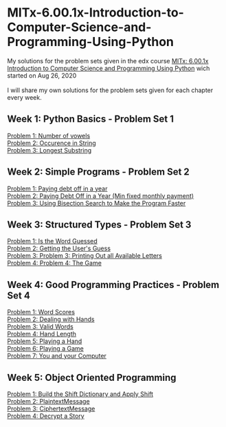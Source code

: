# MITx-6.00.1x-Introduction-to-Computer-Science-and-Programming-Using-Python
My solutions for the problem sets given in the edx course <a href="https://www.edx.org/course/introduction-to-computer-science-and-programming-7">MITx: 6.00.1x Introduction to Computer Science and Programming Using Python</a> wich started on Aug 26, 2020 <br>
<br>
I will share my own solutions for the problem sets given for each chapter every week.

## Week 1: Python Basics - Problem Set 1
<a href="https://github.com/kubicodes/MITx-6.00.1x-Introduction-to-Computer-Science-and-Programming-Using-Python/blob/master/Problem_Set_1/problem_1_number_of_vowels.py">Problem 1: Number of vowels</a>
<br>
<a href="https://github.com/kubicodes/MITx-6.00.1x-Introduction-to-Computer-Science-and-Programming-Using-Python/blob/master/Problem_Set_1/problem_2_occurence_in_string.py">Problem 2: Occurence in String</a>
<br>
<a href="https://github.com/kubicodes/MITx-6.00.1x-Introduction-to-Computer-Science-and-Programming-Using-Python/blob/master/Problem_Set_1/problem_3_longest_substring.py">Problem 3: Longest Substring</a>

## Week 2: Simple Programs - Problem Set 2
<a href="https://github.com/kubicodes/MITx-6.00.1x-Introduction-to-Computer-Science-and-Programming-Using-Python/blob/master/Problem_Set_2/problem_1_paying_debt_off_in_a_year.py">Problem 1: Paying debt off in a year</a>
<br>
<a href="https://github.com/kubicodes/MITx-6.00.1x-Introduction-to-Computer-Science-and-Programming-Using-Python/blob/master/Problem_Set_2/problem_2_paying_debt_off_in_a_year.py">Problem 2: Paying Debt Off in a Year (Min fixed monthly payment)</a>
<br>
<a href="https://github.com/kubicodes/MITx-6.00.1x-Introduction-to-Computer-Science-and-Programming-Using-Python/blob/master/Problem_Set_1/problem_3_longest_substring.py">Problem 3: Using Bisection Search to Make the Program Faster</a>
<br>

## Week 3: Structured Types - Problem Set 3
<a href="https://github.com/kubicodes/MITx-6.00.1x-Introduction-to-Computer-Science-and-Programming-Using-Python/blob/3dec549e2a2f20fe8a95a8474c594fc476ce04bc/Problem_Set_3/ps3_hangman.py#L46">Problem 1: Is the Word Guessed</a>
<br>
<a href="https://github.com/kubicodes/MITx-6.00.1x-Introduction-to-Computer-Science-and-Programming-Using-Python/blob/3dec549e2a2f20fe8a95a8474c594fc476ce04bc/Problem_Set_3/ps3_hangman.py#L59">Problem 2: Getting the User's Guess</a>
<br>
<a href="https://github.com/kubicodes/MITx-6.00.1x-Introduction-to-Computer-Science-and-Programming-Using-Python/blob/3fc9c13bce4332b7fa4e514eecdb62c5486c7721/Problem_Set_3/ps3_hangman.py#L82">Problem 3: Problem 3: Printing Out all Available Letters</a>
<br>
<a href="https://github.com/kubicodes/MITx-6.00.1x-Introduction-to-Computer-Science-and-Programming-Using-Python/blob/a7b98c4e04b072e8c621390bef48ba208b322972/Problem_Set_3/ps3_hangman.py#L95">Problem 4: Problem 4: The Game</a>
<br>

## Week 4: Good Programming Practices - Problem Set 4
<a href="https://github.com/kubicodes/MITx-6.00.1x-Introduction-to-Computer-Science-and-Programming-Using-Python/blob/04f8577d686500ffa1dc8df835b1e37a8daab80f/Problem_Set_4/ps4a.py#L59">Problem 1: Word Scores</a>
<br>
<a href="https://github.com/kubicodes/MITx-6.00.1x-Introduction-to-Computer-Science-and-Programming-Using-Python/blob/04f8577d686500ffa1dc8df835b1e37a8daab80f/Problem_Set_4/ps4a.py#L138">Problem 2: Dealing with Hands</a>
<br>
<a href="https://github.com/kubicodes/MITx-6.00.1x-Introduction-to-Computer-Science-and-Programming-Using-Python/blob/04f8577d686500ffa1dc8df835b1e37a8daab80f/Problem_Set_4/ps4a.py#L171">Problem 3: Valid Words</a>
<br>
<a href="https://github.com/kubicodes/MITx-6.00.1x-Introduction-to-Computer-Science-and-Programming-Using-Python/blob/0d5f39a8fd707e1ab082b7eec975d858f229c572/Problem_Set_4/ps4a.py#L204">Problem 4: Hand Length
</a>
<br>
<a href="https://github.com/kubicodes/MITx-6.00.1x-Introduction-to-Computer-Science-and-Programming-Using-Python/blob/0d5f39a8fd707e1ab082b7eec975d858f229c572/Problem_Set_4/ps4a.py#L220">Problem 5: Playing a Hand</a>
<br>
<a href="https://github.com/kubicodes/MITx-6.00.1x-Introduction-to-Computer-Science-and-Programming-Using-Python/blob/0d5f39a8fd707e1ab082b7eec975d858f229c572/Problem_Set_4/ps4a.py#L289">Problem 6: Playing a Game</a>
<br>
<a href="https://github.com/kubicodes/MITx-6.00.1x-Introduction-to-Computer-Science-and-Programming-Using-Python/blob/master/Problem_Set_4/ps4b.py">Problem 7: You and your Computer</a>
<br>

## Week 5: Object Oriented Programming
<a href="https://github.com/kubicodes/MITx-6.00.1x-Introduction-to-Computer-Science-and-Programming-Using-Python/blob/b98fc18844e66b220a1c27172febacebb5229e58/Problem_Set_5/ps6.py#L58">Problem 1: Build the Shift Dictionary and Apply Shift</a>
<br>
<a href="https://github.com/kubicodes/MITx-6.00.1x-Introduction-to-Computer-Science-and-Programming-Using-Python/blob/b98fc18844e66b220a1c27172febacebb5229e58/Problem_Set_5/ps6.py#L148">Problem 2: PlaintextMessage</a>
<br>
<a href="https://github.com/kubicodes/MITx-6.00.1x-Introduction-to-Computer-Science-and-Programming-Using-Python/blob/8e8686d90a362c675a75e7c89a9fce61b0c7b105/Problem_Set_5/ps6.py#L214">Problem 3: CiphertextMessage</a>
<br>
<a href="https://github.com/kubicodes/MITx-6.00.1x-Introduction-to-Computer-Science-and-Programming-Using-Python/blob/8e8686d90a362c675a75e7c89a9fce61b0c7b105/Problem_Set_5/ps6.py#L258">Problem 4: Decrypt a Story</a>
<br>
